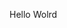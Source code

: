 Hello Wolrd




































































































































































































































































































































































































































































































































































































































































































































































































































































































































































































































































































































































































































































































































































































































































































































































































































































































































































































































































































































































































































































































































































































































































































































































































































































































































































































































































































